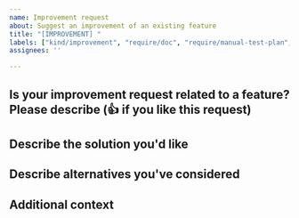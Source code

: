 ```yaml
---
name: Improvement request
about: Suggest an improvement of an existing feature
title: "[IMPROVEMENT] "
labels: ["kind/improvement", "require/doc", "require/manual-test-plan", "require/backport"]
assignees: ''

---
```


## Is your improvement request related to a feature? Please describe (👍 if you like this request)

<!--A clear and concise description of what the problem is. Ex. I'm always frustrated when [...]-->

## Describe the solution you'd like

<!--A clear and concise description of what you want to happen.-->

## Describe alternatives you've considered

<!--A clear and concise description of any alternative solutions or features you've considered.-->

## Additional context

<!--Add any other context or screenshots about the feature request here.-->
